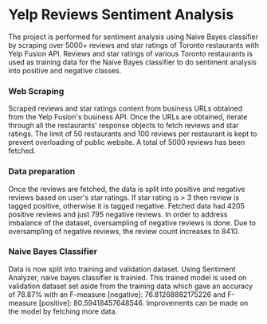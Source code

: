 # Yelp Reviews Sentiment Analysis

The project is performed for sentiment analysis using Naive Bayes classifier by scraping over 5000+ reviews and star ratings of Toronto restaurants with Yelp Fusion API.
Reviews and star ratings of various Toronto restaurants is used as training data for the Naive Bayes classifier to do sentiment analysis into positive and negative classes.

### Web Scraping

Scraped reviews and star ratings content from business URLs obtained from the Yelp Fusion's business API. Once the URLs are obtained, iterate through all the restaurants' response objects to fetch reviews and star ratings. The limit of 50 restaurants and 100 reviews per restaurant is kept to prevent overloading of public website. A total of 5000 reviews has been fetched.

### Data preparation

Once the reviews are fetched, the data is split into positive and negative reviews based on user's star ratings. If star rating is > 3 then review is tagged positive, otherwise it is tagged negative. Fetched data had 4205 positive reviews and just 795 negative reviews. In order to address imbalance of the dataset, oversampling of negative reviews is done. Due to oversampling of negative reviews, the review count increases to 8410.

### Naive Bayes Classifier

Data is now split into training and validation dataset. Using Sentiment Analyzer, naive bayes classifier is trainied. This trained model is used on validation dataset set aside from the training data which gave an accuracy of 78.87% with an F-measure [negative]: 76.81268882175226 and F-measure [positive]: 80.59418457648546. Improvements can be made on the model by fetching more data.
